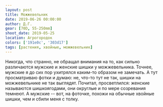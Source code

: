 ```yaml
---
layout: post
title: Можжевельник
date: 2019-06-26 00:00:00
author: Д.Г.
gear: [70D, 55-250mm]
shoot_date: 2019-05-25
location: Агрогородок
colors: ['191e0c', '303d17']
tags: [растения, хвойные, можжевельник]
---
```

Никогда, что странно, не обращал внимания на то, как сильно различаются мужские и женские шишки у можжевельника. Точнее, мужские я до сих пор ухитрялся каким-то образом не замечать. А тут просматриваю фотки и думаю: не, что-то тут не так, шишки на можжевельнике не так выглядят. Почитал, просветлился: женские называются шишкоягодами, они округлые и по мере созревания темнеют. А мужские -- вот, на фоточке, похожи на обычные хвойные шишки, чем и сбили меня с толку.
